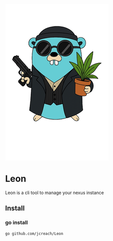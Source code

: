 ![logo leon](./assets/logo/logo-small.png)
# Leon
Leon is a cli tool to manage your nexus instance


## Install

### go install

```
go github.com/jcreach/Leon
```